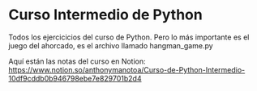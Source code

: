 # Curso Intermedio de Python
Todos los ejercicicios del curso de Python. Pero lo más importante es el juego del ahorcado, es el archivo llamado hangman_game.py

Aquí están las notas del curso en Notion:
https://www.notion.so/anthonymanotoa/Curso-de-Python-Intermedio-10df9cddb0b946798ebe7e829701b2d4